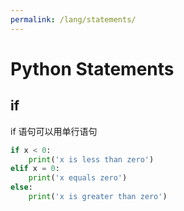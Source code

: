 ```yaml
---
permalink: /lang/statements/
---
```


# Python Statements

## if

if 语句可以用单行语句

```py
if x < 0:
    print('x is less than zero')
elif x = 0:
    print('x equals zero')
else:
    print('x is greater than zero')
```

